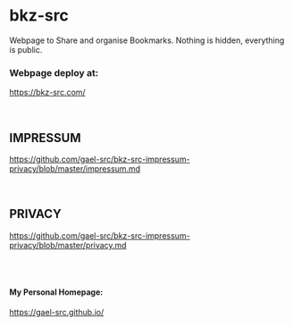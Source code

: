 # bkz-src

Webpage to Share and organise Bookmarks. Nothing is hidden, everything is public.

### Webpage deploy at:

https://bkz-src.com/

</br>

## IMPRESSUM

https://github.com/gael-src/bkz-src-impressum-privacy/blob/master/impressum.md

</br>

## PRIVACY

https://github.com/gael-src/bkz-src-impressum-privacy/blob/master/privacy.md

</br>
</br>

#### My Personal Homepage:

https://gael-src.github.io/
